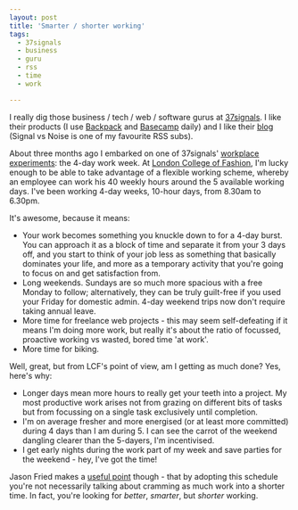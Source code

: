 ```yaml
---
layout: post
title: 'Smarter / shorter working'
tags:
  - 37signals
  - business
  - guru
  - rss
  - time
  - work

---
```


I really dig those business / tech / web / software gurus at <a href="http://www.37signals.com/">37signals</a>. I like their products (I use <a href="http://www.backpackit.com/?source=37s+home">Backpack</a> and <a href="http://www.basecamphq.com/?source=37s+home">Basecamp</a> daily) and I like their <a href="http://www.37signals.com/svn/">blog</a> (Signal vs Noise is one of my favourite RSS subs).

About three months ago I embarked on one of 37signals' <a href="http://www.37signals.com/svn/posts/893-workplace-experiments">workplace experiments</a>: the 4-day work week. At <a href="http://www.fashion.arts.ac.uk">London College of Fashion</a>, I'm lucky enough to be able to take advantage of a flexible working scheme, whereby an employee can work his 40 weekly hours around the 5 available working days. I've been working 4-day weeks, 10-hour days, from 8.30am to 6.30pm.

It's awesome, because it means:
<ul>
	<li>Your work becomes something you knuckle down to for a 4-day burst. You can approach it as a block of time and separate it from your 3 days off, and you start to think of your job less as something that basically dominates your life, and more as a temporary activity that you're going to focus on and get satisfaction from. </li>
	<li>Long weekends. Sundays are so much more spacious with a free Monday to follow; alternatively, they can be truly guilt-free if you used your Friday for domestic admin. 4-day weekend trips now don't require taking annual leave.</li>
	<li>More time for freelance web projects - this may seem self-defeating if it means I'm doing more work, but really it's about the ratio of focussed, proactive working vs wasted, bored time 'at work'.</li>
	<li>More time for biking.</li>
</ul>
Well, great, but from LCF's point of view, am I getting as much done? Yes, here's why:
<ul>
	<li>Longer days mean more hours to really get your teeth into a project. My most productive work arises not from grazing on different bits of tasks but from focussing on a single task exclusively until completion.</li>
	<li>I'm on average fresher and more energised (or at least more committed) during 4 days than I am during 5. I can see the carrot of the weekend dangling clearer than the 5-dayers, I'm incentivised. </li>
	<li>I get early nights during the work part of my week and save parties for the weekend - hey, I've got the time! </li>
</ul>
Jason Fried makes a <a href="http://www.37signals.com/svn/posts/1209-forbes-misses-the-point-of-the-4-day-work-week">useful point</a> though - that by adopting this schedule you're not necessarily talking about cramming as much work into a shorter time. In fact, you're looking for <em>better</em>, <em>smarter</em>, but <em>shorter</em> working.
